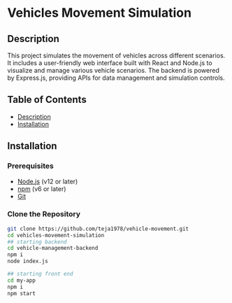 # Vehicles Movement Simulation

## Description

This project simulates the movement of vehicles across different scenarios. It includes a user-friendly web interface built with React and Node.js to visualize and manage various vehicle scenarios. The backend is powered by Express.js, providing APIs for data management and simulation controls.

## Table of Contents

- [Description](#description)
- [Installation](#installation)


## Installation

### Prerequisites

- [Node.js](https://nodejs.org/) (v12 or later)
- [npm](https://www.npmjs.com/) (v6 or later)
- [Git](https://git-scm.com/)

### Clone the Repository

```bash
git clone https://github.com/teja1978/vehicle-movement.git
cd vehicles-movement-simulation
## starting backend
cd vehicle-management-backend
npm i
node index.js

## starting front end
cd my-app
npm i
npm start
